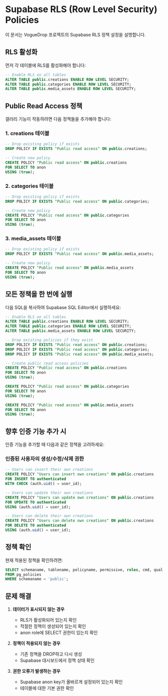 # Supabase RLS (Row Level Security) Policies

이 문서는 VogueDrop 프로젝트의 Supabase RLS 정책 설정을 설명합니다.

## RLS 활성화

먼저 각 테이블에 RLS를 활성화해야 합니다:

```sql
-- Enable RLS on all tables
ALTER TABLE public.creations ENABLE ROW LEVEL SECURITY;
ALTER TABLE public.categories ENABLE ROW LEVEL SECURITY;
ALTER TABLE public.media_assets ENABLE ROW LEVEL SECURITY;
```

## Public Read Access 정책

갤러리 기능이 작동하려면 다음 정책들을 추가해야 합니다:

### 1. creations 테이블
```sql
-- Drop existing policy if exists
DROP POLICY IF EXISTS "Public read access" ON public.creations;

-- Create new policy
CREATE POLICY "Public read access" ON public.creations
FOR SELECT TO anon
USING (true);
```

### 2. categories 테이블
```sql
-- Drop existing policy if exists
DROP POLICY IF EXISTS "Public read access" ON public.categories;

-- Create new policy
CREATE POLICY "Public read access" ON public.categories
FOR SELECT TO anon
USING (true);
```

### 3. media_assets 테이블
```sql
-- Drop existing policy if exists
DROP POLICY IF EXISTS "Public read access" ON public.media_assets;

-- Create new policy
CREATE POLICY "Public read access" ON public.media_assets
FOR SELECT TO anon
USING (true);
```

## 모든 정책을 한 번에 실행

다음 SQL을 복사하여 Supabase SQL Editor에서 실행하세요:

```sql
-- Enable RLS on all tables
ALTER TABLE public.creations ENABLE ROW LEVEL SECURITY;
ALTER TABLE public.categories ENABLE ROW LEVEL SECURITY;
ALTER TABLE public.media_assets ENABLE ROW LEVEL SECURITY;

-- Drop existing policies if they exist
DROP POLICY IF EXISTS "Public read access" ON public.creations;
DROP POLICY IF EXISTS "Public read access" ON public.categories;
DROP POLICY IF EXISTS "Public read access" ON public.media_assets;

-- Create public read access policies
CREATE POLICY "Public read access" ON public.creations
FOR SELECT TO anon
USING (true);

CREATE POLICY "Public read access" ON public.categories
FOR SELECT TO anon
USING (true);

CREATE POLICY "Public read access" ON public.media_assets
FOR SELECT TO anon
USING (true);
```

## 향후 인증 기능 추가 시

인증 기능을 추가할 때 다음과 같은 정책을 고려하세요:

### 인증된 사용자의 생성/수정/삭제 권한
```sql
-- Users can insert their own creations
CREATE POLICY "Users can insert own creations" ON public.creations
FOR INSERT TO authenticated
WITH CHECK (auth.uid() = user_id);

-- Users can update their own creations
CREATE POLICY "Users can update own creations" ON public.creations
FOR UPDATE TO authenticated
USING (auth.uid() = user_id);

-- Users can delete their own creations
CREATE POLICY "Users can delete own creations" ON public.creations
FOR DELETE TO authenticated
USING (auth.uid() = user_id);
```

## 정책 확인

현재 적용된 정책을 확인하려면:

```sql
SELECT schemaname, tablename, policyname, permissive, roles, cmd, qual
FROM pg_policies
WHERE schemaname = 'public';
```

## 문제 해결

1. **데이터가 표시되지 않는 경우**
   - RLS가 활성화되어 있는지 확인
   - 적절한 정책이 생성되어 있는지 확인
   - anon role에 SELECT 권한이 있는지 확인

2. **정책이 적용되지 않는 경우**
   - 기존 정책을 DROP하고 다시 생성
   - Supabase 대시보드에서 정책 상태 확인

3. **권한 오류가 발생하는 경우**
   - Supabase anon key가 올바르게 설정되어 있는지 확인
   - 테이블에 대한 기본 권한 확인